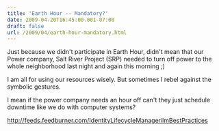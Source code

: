```yaml
---
title: 'Earth Hour -- Mandatory?'
date: 2009-04-20T16:45:00.001-07:00
draft: false
url: /2009/04/earth-hour-mandatory.html
---
```


Just because we didn't participate in Earth Hour, didn't mean that our Power company, Salt River Project (SRP) needed to turn off power to the whole neighborhood last night and again this morning ;)

I am all for using our resources wisely. But sometimes I rebel against the symbolic gestures.

I mean if the power company needs an hour off can't they just schedule downtime like we do with computer systems?

http://feeds.feedburner.com/IdentityLifecycleManagerilmBestPractices